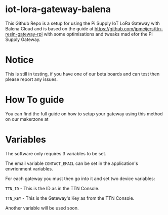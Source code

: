 # iot-lora-gateway-balena

This Github Repo is a setup for using the Pi Supply IoT LoRa Gateway with Balena Cloud and is based on the guide at https://github.com/jpmeijers/ttn-resin-gateway-rpi with some optimisations and tweaks mad efor the Pi Supply Gateway.

# Notice
This is still in testing, if you have one of our beta boards and can test then please report any issues.

# How To guide

You can find the full guide on how to setup your gateway using this method on our makerzone at

# Variables
The software only requires 3 variables to be set.

The email variable ```CONTACT_EMAIL``` can be set in the application's envrionment variables.

For each gateway you must then go into it and set two device variables:

```TTN_ID``` - This is the ID as in the TTN Console.

```TTN_KEY``` - This is the Gateway's Key as from the TTN Console.

Another variable will be used soon.
